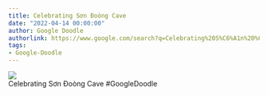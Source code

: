 ```yaml
---
title: Celebrating Sơn Đoòng Cave
date: "2022-04-14 00:00:00"
author: Google Doodle
authorlink: https://www.google.com/search?q=Celebrating%20S%C6%A1n%20%C4%90o%C3%B2ng%20Cave
tags:
- Google-Doodle
---
```

<img src="https://www.google.com/logos/doodles/2022/celebrating-son-doong-cave-6753651837109235-l.png" referrerpolicy="no-referrer"><br>Celebrating Sơn Đoòng Cave #GoogleDoodle